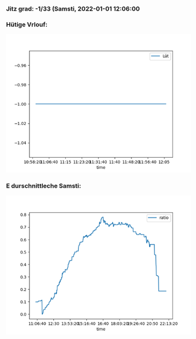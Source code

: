 ### Jitz grad: -1/33 (Samsti, 2022-01-01 12:06:00

### Hütige Vrlouf:
![Graph](Today.png)

### E durschnittleche Samsti:
![Graph](Samsti.png)